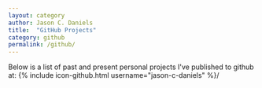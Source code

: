 ```yaml
---
layout: category
author: Jason C. Daniels
title:  "GitHub Projects"
category: github
permalink: /github/
---
```


Below is a list of past and present personal projects I've published to github at: {% include icon-github.html username="jason-c-daniels" %}/